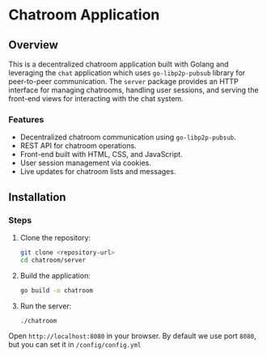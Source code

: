 # Chatroom Application
## Overview
This is a decentralized chatroom application built with Golang and leveraging the `chat` application which uses `go-libp2p-pubsub` library for peer-to-peer communication. The `server` package provides an HTTP interface for managing chatrooms, handling user sessions, and serving the front-end views for interacting with the chat system.
### Features
- Decentralized chatroom communication using `go-libp2p-pubsub`.
- REST API for chatroom operations.
- Front-end built with HTML, CSS, and JavaScript.
- User session management via cookies.
- Live updates for chatroom lists and messages.


## Installation

### Steps
1. Clone the repository:
   ```bash
   git clone <repository-url>
   cd chatroom/server
   ```
2. Build the application:
   ```bash
   go build -o chatroom
   ```
3. Run the server:
   ```bash
   ./chatroom
   ```

Open `http://localhost:8080` in your browser. By default we use port `8080`, but you can set it in `/config/config.yml`

